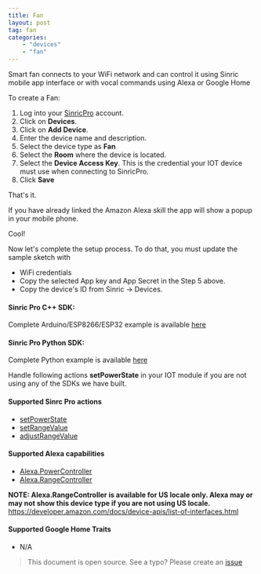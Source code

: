 ```yaml
---
title: Fan
layout: post
tag: fan
categories: 
    - "devices"
    - "fan"
---
```


Smart fan connects to your WiFi network and can control it using Sinric mobile app interface or with vocal commands using Alexa or Google Home

To create a Fan:

1. Log into your  [SinricPro](https://sinric.pro/) account.
2. Click on **Devices**.
3. Click on **Add Device**.
4. Enter the device name and description.
5. Select the device type as **Fan**
6. Select the **Room** where the device is located.
5. Select the **Device Access Key**. This is the credential your IOT device must use when connecting to SinricPro. 
6. Click **Save**

That's it. 

If you have already linked the Amazon Alexa skill the app will show a popup in your mobile phone.

Cool!

Now let's complete the setup process. To do that, you must update the sample sketch with 
- WiFi credentials
- Copy the selected App key and App Secret in the Step 5 above.
- Copy the device's ID from Sinric -> Devices.


#### Sinric Pro C++ SDK: 
Complete Arduino/ESP8266/ESP32 example is available [here](https://github.com/sinricpro/esp8266-esp32-sdk/tree/master/examples/Switch)

#### Sinric Pro Python SDK: 
Complete Python example is available [here](https://github.com/sinricpro/python-examples/tree/master/pro_switch_example) 

Handle following actions **setPowerState**  in your IOT module if you are not using any of the SDKs we have built.

#### Supported Sinrc Pro actions
- [setPowerState](https://github.com/sinricpro/sample_messages/blob/master/01_PowerState/01_setPowerState/)
- [setRangeValue](https://github.com/sinricpro/sample_messages/tree/master/09_RangeValue/01_setRangeValue)
- [adjustRangeValue](https://github.com/sinricpro/sample_messages/tree/master/09_RangeValue/02_adjustRangeValue)

#### Supported Alexa capabilities
- [Alexa.PowerController](https://developer.amazon.com/docs/device-apis/alexa-powercontroller.html)
- [Alexa.RangeController](https://developer.amazon.com/docs/device-apis/alexa-rangeController.html)

**NOTE: Alexa.RangeController is available for US locale only. Alexa may or may not show this device type if you are not using US locale.**
https://developer.amazon.com/docs/device-apis/list-of-interfaces.html


####  Supported Google Home Traits
-  N/A

> This document is open source. See a typo? Please create an [issue](https://github.com/sinricpro/help-docs)
